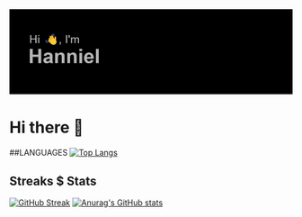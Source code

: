 <img src="https://github.com/HANNIEL21/HANNIEL21/blob/main/header.png"/>

# Hi there 👋

##LANGUAGES
[![Top Langs](https://github-readme-stats.vercel.app/api/top-langs/?username=HANNIEL21)](https://github.com/anuraghazra/github-readme-stats)

## Streaks $ Stats
[![GitHub Streak](https://github-readme-streak-stats.herokuapp.com/?user=HANNIEL21)](https://git.io/streak-stats)
[![Anurag's GitHub stats](https://github-readme-stats.vercel.app/api?username=HANNIEL21)](https://github.com/anuraghazra/github-readme-stats)
